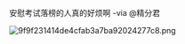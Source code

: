 安慰考试落榜的人真的好烦啊  -via @精分君

![9f9f231414de4cfab3a7ba92024277c8.png](https://wxlzmt.github.io/cdn1/ext/qw/groups/10041/9f9f231414de4cfab3a7ba92024277c8.png)

